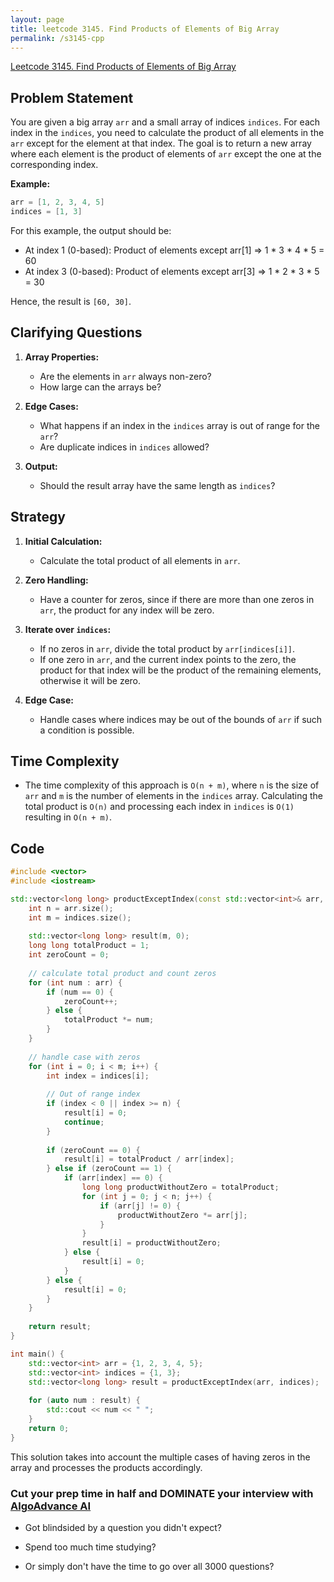 ```yaml
---
layout: page
title: leetcode 3145. Find Products of Elements of Big Array
permalink: /s3145-cpp
---
```

[Leetcode 3145. Find Products of Elements of Big Array](https://algoadvance.github.io/algoadvance/l3145)
## Problem Statement

You are given a big array `arr` and a small array of indices `indices`. For each index in the `indices`, you need to calculate the product of all elements in the `arr` except for the element at that index. The goal is to return a new array where each element is the product of elements of `arr` except the one at the corresponding index.

**Example:**
```cpp
arr = [1, 2, 3, 4, 5]
indices = [1, 3]
```
For this example, the output should be:
- At index 1 (0-based): Product of elements except arr[1] => 1 * 3 * 4 * 5 = 60
- At index 3 (0-based): Product of elements except arr[3] => 1 * 2 * 3 * 5 = 30

Hence, the result is `[60, 30]`.

## Clarifying Questions

1. **Array Properties:**
   - Are the elements in `arr` always non-zero?
   - How large can the arrays be?

2. **Edge Cases:**
   - What happens if an index in the `indices` array is out of range for the `arr`?
   - Are duplicate indices in `indices` allowed?

3. **Output:**
   - Should the result array have the same length as `indices`?

## Strategy

1. **Initial Calculation:** 
   - Calculate the total product of all elements in `arr`.
   
2. **Zero Handling:**
   - Have a counter for zeros, since if there are more than one zeros in `arr`, the product for any index will be zero.

3. **Iterate over `indices`:**
   - If no zeros in `arr`, divide the total product by `arr[indices[i]]`.
   - If one zero in `arr`, and the current index points to the zero, the product for that index will be the product of the remaining elements, otherwise it will be zero.

4. **Edge Case:**
   - Handle cases where indices may be out of the bounds of `arr` if such a condition is possible.

## Time Complexity

- The time complexity of this approach is `O(n + m)`, where `n` is the size of `arr` and `m` is the number of elements in the `indices` array. Calculating the total product is `O(n)` and processing each index in `indices` is `O(1)` resulting in `O(n + m)`.

## Code

```cpp
#include <vector>
#include <iostream>

std::vector<long long> productExceptIndex(const std::vector<int>& arr, const std::vector<int>& indices) {
    int n = arr.size();
    int m = indices.size();
    
    std::vector<long long> result(m, 0);
    long long totalProduct = 1;
    int zeroCount = 0;
    
    // calculate total product and count zeros
    for (int num : arr) {
        if (num == 0) {
            zeroCount++;
        } else {
            totalProduct *= num;
        }
    }
    
    // handle case with zeros
    for (int i = 0; i < m; i++) {
        int index = indices[i];
        
        // Out of range index
        if (index < 0 || index >= n) {
            result[i] = 0;
            continue;
        }
        
        if (zeroCount == 0) {
            result[i] = totalProduct / arr[index];
        } else if (zeroCount == 1) {
            if (arr[index] == 0) {
                long long productWithoutZero = totalProduct;
                for (int j = 0; j < n; j++) {
                    if (arr[j] != 0) {
                        productWithoutZero *= arr[j];
                    }
                }
                result[i] = productWithoutZero;
            } else {
                result[i] = 0;
            }
        } else {
            result[i] = 0;
        }
    }
    
    return result;
}

int main() {
    std::vector<int> arr = {1, 2, 3, 4, 5};
    std::vector<int> indices = {1, 3};
    std::vector<long long> result = productExceptIndex(arr, indices);
    
    for (auto num : result) {
        std::cout << num << " ";
    }
    return 0;
}
```

This solution takes into account the multiple cases of having zeros in the array and processes the products accordingly.


### Cut your prep time in half and DOMINATE your interview with [AlgoAdvance AI](https://algoAdvance.com)

- Got blindsided by a question you didn't expect?

- Spend too much time studying?

- Or simply don't have the time to go over all 3000 questions?

